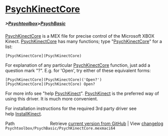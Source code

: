 # [PsychKinectCore](PsychKinectCore)
##### >[Psychtoolbox](Psychtoolbox)>[PsychBasic](PsychBasic)

[PsychKinectCore](PsychKinectCore) is a MEX file for precise control of the Microsoft XBOX  
Kinect. [PsychKinectCore](PsychKinectCore) has many functions; type "[PsychKinectCore](PsychKinectCore)" for a  
list:  
  
    [PsychKinectCore](PsychKinectCore)  
  
For explanation of any particular [PsychKinectCore](PsychKinectCore) function, just add a  
question mark "?". E.g. for 'Open', try either of these equivalent forms:  
  
    [PsychKinectCore](PsychKinectCore)('Open?')  
    [PsychKinectCore](PsychKinectCore) Open?  
  
For more info see "help [PsychKinect](PsychKinect)". [PsychKinect](PsychKinect) is the preferred way of  
using this driver. It is much more convenient.  
  
For installation instructions for the required 3rd party driver see  
help [InstallKinect](InstallKinect).  
  




<div class="code_header" style="text-align:right;">
  <span style="float:left;">Path&nbsp;&nbsp;</span> <span class="counter">Retrieve <a href=
  "https://raw.github.com/Psychtoolbox-3/Psychtoolbox-3/beta/Psychtoolbox/PsychBasic/PsychKinectCore.mexmaci64">current version from GitHub</a> | View <a href=
  "https://github.com/Psychtoolbox-3/Psychtoolbox-3/commits/beta/Psychtoolbox/PsychBasic/PsychKinectCore.mexmaci64">changelog</a></span>
</div>
<div class="code">
  <code>Psychtoolbox/PsychBasic/PsychKinectCore.mexmaci64</code>
</div>

